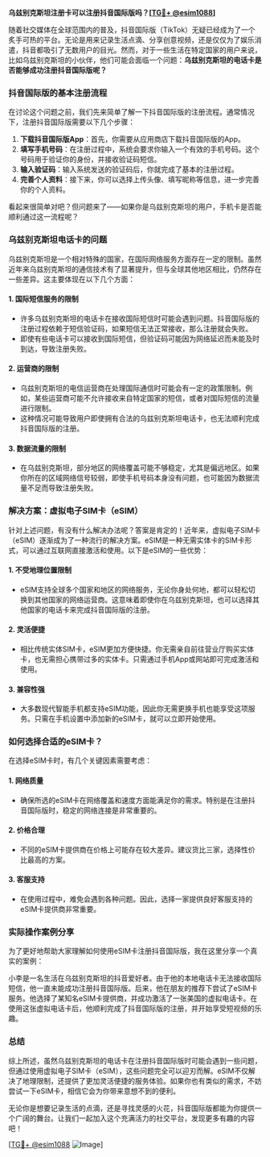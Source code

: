 **乌兹别克斯坦注册卡可以注册抖音国际版吗？[[TG💪+ @esim1088](https://t.me/s/esim1088)]**

随着社交媒体在全球范围内的普及，抖音国际版（TikTok）无疑已经成为了一个炙手可热的平台。无论是用来记录生活点滴、分享创意视频，还是仅仅为了娱乐消遣，抖音都吸引了无数用户的目光。然而，对于一些生活在特定国家的用户来说，比如乌兹别克斯坦的小伙伴，他们可能会面临一个问题：**乌兹别克斯坦的电话卡是否能够成功注册抖音国际版呢？**

### 抖音国际版的基本注册流程

在讨论这个问题之前，我们先来简单了解一下抖音国际版的注册流程。通常情况下，注册抖音国际版需要以下几个步骤：

1. **下载抖音国际版App**：首先，你需要从应用商店下载抖音国际版的App。
2. **填写手机号码**：在注册过程中，系统会要求你输入一个有效的手机号码。这个号码用于验证你的身份，并接收验证码短信。
3. **输入验证码**：输入系统发送的验证码后，你就完成了基本的注册过程。
4. **完善个人资料**：接下来，你可以选择上传头像、填写昵称等信息，进一步完善你的个人资料。

看起来很简单对吧？但问题来了——如果你是乌兹别克斯坦的用户，手机卡是否能顺利通过这一流程呢？

### 乌兹别克斯坦电话卡的问题

乌兹别克斯坦是一个相对特殊的国家，在国际网络服务方面存在一定的限制。虽然近年来乌兹别克斯坦的通信技术有了显著提升，但与全球其他地区相比，仍然存在一些差异。这主要体现在以下几个方面：

#### 1. **国际短信服务的限制**
   - 许多乌兹别克斯坦的电话卡在接收国际短信时可能会遇到问题。抖音国际版的注册过程依赖于短信验证码，如果短信无法正常接收，那么注册就会失败。
   - 即使有些电话卡可以接收到国际短信，但验证码可能因为网络延迟而未能及时到达，导致注册失败。

#### 2. **运营商的限制**
   - 乌兹别克斯坦的电信运营商在处理国际通信时可能会有一定的政策限制。例如，某些运营商可能不允许接收来自特定国家的短信，或者对国际短信的流量进行限制。
   - 这种情况可能导致用户即使拥有合法的乌兹别克斯坦电话卡，也无法顺利完成抖音国际版的注册。

#### 3. **数据流量的限制**
   - 在乌兹别克斯坦，部分地区的网络覆盖可能不够稳定，尤其是偏远地区。如果你所在的区域网络信号较弱，即使手机号码本身没有问题，也可能因为数据流量不足而导致注册失败。

### 解决方案：虚拟电子SIM卡（eSIM）

针对上述问题，有没有什么解决办法呢？答案是肯定的！近年来，虚拟电子SIM卡（eSIM）逐渐成为了一种流行的解决方案。eSIM是一种无需实体卡的SIM卡形式，可以通过互联网直接激活和使用。以下是eSIM的一些优势：

#### 1. **不受地理位置限制**
   - eSIM支持全球多个国家和地区的网络服务，无论你身处何地，都可以轻松切换到其他国家的网络运营商。这意味着即使你在乌兹别克斯坦，也可以选择其他国家的电话卡来完成抖音国际版的注册。

#### 2. **灵活便捷**
   - 相比传统实体SIM卡，eSIM更加方便快捷。你无需亲自前往营业厅购买实体卡，也无需担心携带过多的实体卡。只需通过手机App或网站即可完成激活和使用。

#### 3. **兼容性强**
   - 大多数现代智能手机都支持eSIM功能，因此你无需更换手机也能享受这项服务。只需在手机设置中添加新的eSIM卡，就可以立即开始使用。

### 如何选择合适的eSIM卡？

在选择eSIM卡时，有几个关键因素需要考虑：

#### 1. **网络质量**
   - 确保所选的eSIM卡在网络覆盖和速度方面能满足你的需求。特别是在注册抖音国际版时，稳定的网络连接是非常重要的。

#### 2. **价格合理**
   - 不同的eSIM卡提供商在价格上可能存在较大差异。建议货比三家，选择性价比最高的方案。

#### 3. **客服支持**
   - 在使用过程中，难免会遇到各种问题。因此，选择一家提供良好客服支持的eSIM卡提供商非常重要。

### 实际操作案例分享

为了更好地帮助大家理解如何使用eSIM卡注册抖音国际版，我在这里分享一个真实的案例：

小李是一名生活在乌兹别克斯坦的抖音爱好者。由于他的本地电话卡无法接收国际短信，他一直未能成功注册抖音国际版。后来，他在朋友的推荐下尝试了eSIM卡服务。他选择了某知名eSIM卡提供商，并成功激活了一张美国的虚拟电话卡。在使用这张虚拟电话卡后，他顺利完成了抖音国际版的注册，并开始享受短视频的乐趣。

### 总结

综上所述，虽然乌兹别克斯坦的电话卡在注册抖音国际版时可能会遇到一些问题，但通过使用虚拟电子SIM卡（eSIM），这些问题完全可以迎刃而解。eSIM不仅解决了地理限制，还提供了更加灵活便捷的服务体验。如果你也有类似的需求，不妨尝试一下eSIM卡，相信它会为你带来意想不到的便利。

无论你是想要记录生活的点滴，还是寻找灵感的火花，抖音国际版都能为你提供一个广阔的舞台。让我们一起加入这个充满活力的社交平台，发现更多有趣的内容吧！

[[TG💪+ @esim1088](https://t.me/s/esim1088) ![Image](https://i.postimg.cc/4NQfJmqS/Snipaste-2025-05-13-00-14-12.png)]